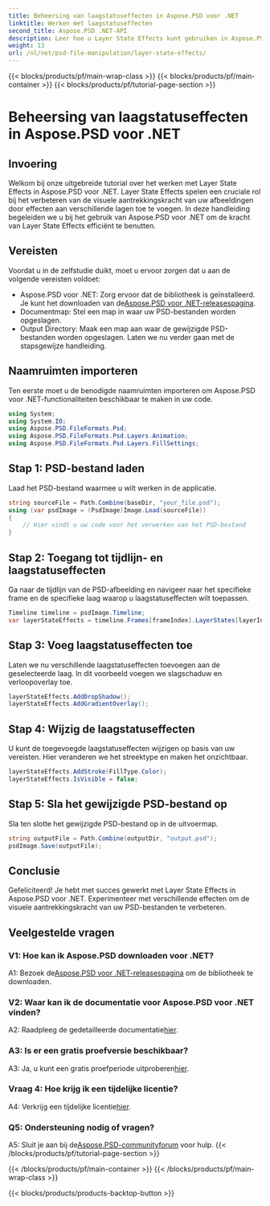 ```yaml
---
title: Beheersing van laagstatuseffecten in Aspose.PSD voor .NET
linktitle: Werken met laagstatuseffecten
second_title: Aspose.PSD .NET-API
description: Leer hoe u Layer State Effects kunt gebruiken in Aspose.PSD voor .NET. Verbeter uw PSD-bestanden met slagschaduw, verloopoverlay en meer. Gemakkelijke handleiding.
weight: 13
url: /nl/net/psd-file-manipulation/layer-state-effects/
---
```


{{< blocks/products/pf/main-wrap-class >}}
{{< blocks/products/pf/main-container >}}
{{< blocks/products/pf/tutorial-page-section >}}

# Beheersing van laagstatuseffecten in Aspose.PSD voor .NET

## Invoering
Welkom bij onze uitgebreide tutorial over het werken met Layer State Effects in Aspose.PSD voor .NET. Layer State Effects spelen een cruciale rol bij het verbeteren van de visuele aantrekkingskracht van uw afbeeldingen door effecten aan verschillende lagen toe te voegen. In deze handleiding begeleiden we u bij het gebruik van Aspose.PSD voor .NET om de kracht van Layer State Effects efficiënt te benutten.
## Vereisten
Voordat u in de zelfstudie duikt, moet u ervoor zorgen dat u aan de volgende vereisten voldoet:
-  Aspose.PSD voor .NET: Zorg ervoor dat de bibliotheek is geïnstalleerd. Je kunt het downloaden van de[Aspose.PSD voor .NET-releasespagina](https://releases.aspose.com/psd/net/).
- Documentmap: Stel een map in waar uw PSD-bestanden worden opgeslagen.
- Output Directory: Maak een map aan waar de gewijzigde PSD-bestanden worden opgeslagen.
Laten we nu verder gaan met de stapsgewijze handleiding.
## Naamruimten importeren
Ten eerste moet u de benodigde naamruimten importeren om Aspose.PSD voor .NET-functionaliteiten beschikbaar te maken in uw code.
```csharp
using System;
using System.IO;
using Aspose.PSD.FileFormats.Psd;
using Aspose.PSD.FileFormats.Psd.Layers.Animation;
using Aspose.PSD.FileFormats.Psd.Layers.FillSettings;
```
## Stap 1: PSD-bestand laden
Laad het PSD-bestand waarmee u wilt werken in de applicatie.
```csharp
string sourceFile = Path.Combine(baseDir, "your_file.psd");
using (var psdImage = (PsdImage)Image.Load(sourceFile))
{
    // Hier vindt u uw code voor het verwerken van het PSD-bestand
}
```
## Stap 2: Toegang tot tijdlijn- en laagstatuseffecten
Ga naar de tijdlijn van de PSD-afbeelding en navigeer naar het specifieke frame en de specifieke laag waarop u laagstatuseffecten wilt toepassen.
```csharp
Timeline timeline = psdImage.Timeline;
var layerStateEffects = timeline.Frames[frameIndex].LayerStates[layerIndex].StateEffects;
```
## Stap 3: Voeg laagstatuseffecten toe
Laten we nu verschillende laagstatuseffecten toevoegen aan de geselecteerde laag. In dit voorbeeld voegen we slagschaduw en verloopoverlay toe.
```csharp
layerStateEffects.AddDropShadow();
layerStateEffects.AddGradientOverlay();
```
## Stap 4: Wijzig de laagstatuseffecten
U kunt de toegevoegde laagstatuseffecten wijzigen op basis van uw vereisten. Hier veranderen we het streektype en maken het onzichtbaar.
```csharp
layerStateEffects.AddStroke(FillType.Color);
layerStateEffects.IsVisible = false;
```
## Stap 5: Sla het gewijzigde PSD-bestand op
Sla ten slotte het gewijzigde PSD-bestand op in de uitvoermap.
```csharp
string outputFile = Path.Combine(outputDir, "output.psd");
psdImage.Save(outputFile);
```
## Conclusie

Gefeliciteerd! Je hebt met succes gewerkt met Layer State Effects in Aspose.PSD voor .NET. Experimenteer met verschillende effecten om de visuele aantrekkingskracht van uw PSD-bestanden te verbeteren.

## Veelgestelde vragen

### V1: Hoe kan ik Aspose.PSD downloaden voor .NET?

 A1: Bezoek de[Aspose.PSD voor .NET-releasespagina](https://releases.aspose.com/psd/net/) om de bibliotheek te downloaden.

### V2: Waar kan ik de documentatie voor Aspose.PSD voor .NET vinden?

 A2: Raadpleeg de gedetailleerde documentatie[hier](https://reference.aspose.com/psd/net/).

### A3: Is er een gratis proefversie beschikbaar?

 A3: Ja, u kunt een gratis proefperiode uitproberen[hier](https://releases.aspose.com/).

### Vraag 4: Hoe krijg ik een tijdelijke licentie?

 A4: Verkrijg een tijdelijke licentie[hier](https://purchase.aspose.com/temporary-license/).

### Q5: Ondersteuning nodig of vragen?

 A5: Sluit je aan bij de[Aspose.PSD-communityforum](https://forum.aspose.com/c/psd/34) voor hulp.
{{< /blocks/products/pf/tutorial-page-section >}}

{{< /blocks/products/pf/main-container >}}
{{< /blocks/products/pf/main-wrap-class >}}

{{< blocks/products/products-backtop-button >}}
